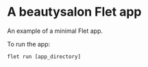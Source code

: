 # A beautysalon Flet app

An example of a minimal Flet app.

To run the app:

```
flet run [app_directory]
```